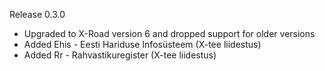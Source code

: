 Release 0.3.0
* Upgraded to X-Road version 6 and dropped support for older versions
* Added Ehis - Eesti Hariduse Infosüsteem (X-tee liidestus)
* Added Rr - Rahvastikuregister (X-tee liidestus)
